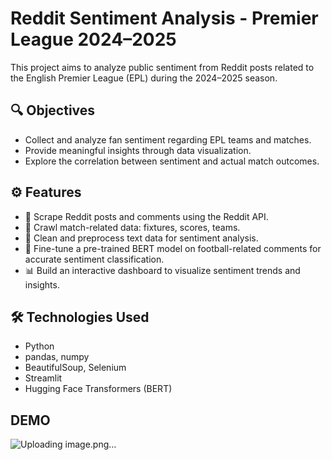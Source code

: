 # Reddit Sentiment Analysis - Premier League 2024–2025

This project aims to analyze public sentiment from Reddit posts related to the English Premier League (EPL) during the 2024–2025 season.

## 🔍 Objectives

- Collect and analyze fan sentiment regarding EPL teams and matches.
- Provide meaningful insights through data visualization.
- Explore the correlation between sentiment and actual match outcomes.

## ⚙️ Features

- 🔁 Scrape Reddit posts and comments using the Reddit API.
- 📰 Crawl match-related data: fixtures, scores, teams.
- 🧹 Clean and preprocess text data for sentiment analysis.
- 🤖 Fine-tune a pre-trained BERT model on football-related comments for accurate sentiment classification.
- 📊 Build an interactive dashboard to visualize sentiment trends and insights.

## 🛠️ Technologies Used

- Python
- pandas, numpy
- BeautifulSoup, Selenium
- Streamlit
- Hugging Face Transformers (BERT)

## DEMO

![Uploading image.png…]()
